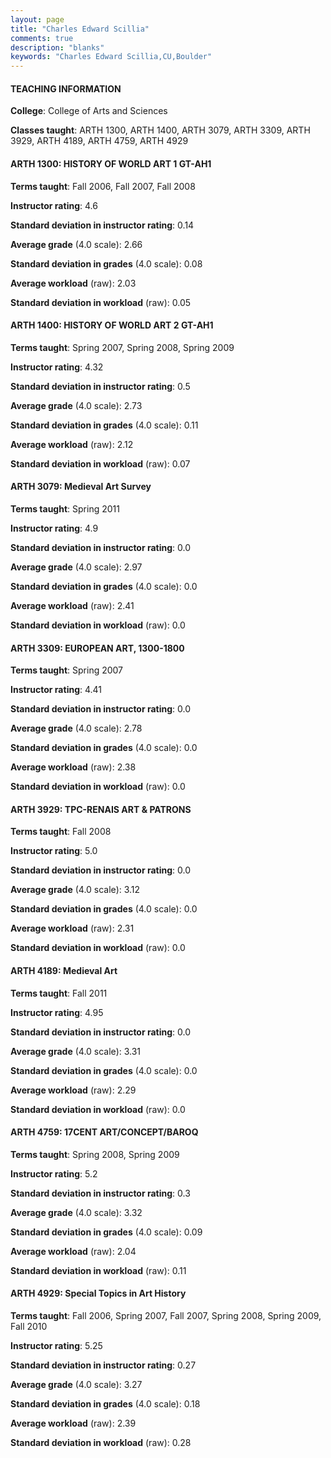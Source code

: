 ```yaml
---
layout: page
title: "Charles Edward Scillia" 
comments: true
description: "blanks"
keywords: "Charles Edward Scillia,CU,Boulder"
---
```

<head>
<script src="https://ajax.googleapis.com/ajax/libs/jquery/2.1.3/jquery.min.js"></script>
<script src="https://dl.dropboxusercontent.com/s/pc42nxpaw1ea4o9/highcharts.js?dl=0"></script>
<!-- <script src="../assets/js/highcharts.js"></script> -->
<style type="text/css">@font-face {
	font-family: "Bebas Neue";
	src: url(https://www.filehosting.org/file/details/544349/BebasNeue Regular.otf) format("opentype");
	}
	h1.Bebas { 
		font-family: "Bebas Neue", Verdana, Tahoma;
	}
</style>
</head>
	   
#### TEACHING INFORMATION

**College**: College of Arts and Sciences

**Classes taught**: ARTH 1300, ARTH 1400, ARTH 3079, ARTH 3309, ARTH 3929, ARTH 4189, ARTH 4759, ARTH 4929

#### ARTH 1300: HISTORY OF WORLD ART 1 GT-AH1

**Terms taught**: Fall 2006, Fall 2007, Fall 2008

**Instructor rating**: 4.6

**Standard deviation in instructor rating**: 0.14

**Average grade** (4.0 scale): 2.66

**Standard deviation in grades** (4.0 scale): 0.08

**Average workload** (raw): 2.03

**Standard deviation in workload** (raw): 0.05

#### ARTH 1400: HISTORY OF WORLD ART 2 GT-AH1

**Terms taught**: Spring 2007, Spring 2008, Spring 2009

**Instructor rating**: 4.32

**Standard deviation in instructor rating**: 0.5

**Average grade** (4.0 scale): 2.73

**Standard deviation in grades** (4.0 scale): 0.11

**Average workload** (raw): 2.12

**Standard deviation in workload** (raw): 0.07

#### ARTH 3079: Medieval Art Survey

**Terms taught**: Spring 2011

**Instructor rating**: 4.9

**Standard deviation in instructor rating**: 0.0

**Average grade** (4.0 scale): 2.97

**Standard deviation in grades** (4.0 scale): 0.0

**Average workload** (raw): 2.41

**Standard deviation in workload** (raw): 0.0

#### ARTH 3309: EUROPEAN ART, 1300-1800

**Terms taught**: Spring 2007

**Instructor rating**: 4.41

**Standard deviation in instructor rating**: 0.0

**Average grade** (4.0 scale): 2.78

**Standard deviation in grades** (4.0 scale): 0.0

**Average workload** (raw): 2.38

**Standard deviation in workload** (raw): 0.0

#### ARTH 3929: TPC-RENAIS ART & PATRONS

**Terms taught**: Fall 2008

**Instructor rating**: 5.0

**Standard deviation in instructor rating**: 0.0

**Average grade** (4.0 scale): 3.12

**Standard deviation in grades** (4.0 scale): 0.0

**Average workload** (raw): 2.31

**Standard deviation in workload** (raw): 0.0

#### ARTH 4189: Medieval Art

**Terms taught**: Fall 2011

**Instructor rating**: 4.95

**Standard deviation in instructor rating**: 0.0

**Average grade** (4.0 scale): 3.31

**Standard deviation in grades** (4.0 scale): 0.0

**Average workload** (raw): 2.29

**Standard deviation in workload** (raw): 0.0

#### ARTH 4759: 17CENT ART/CONCEPT/BAROQ

**Terms taught**: Spring 2008, Spring 2009

**Instructor rating**: 5.2

**Standard deviation in instructor rating**: 0.3

**Average grade** (4.0 scale): 3.32

**Standard deviation in grades** (4.0 scale): 0.09

**Average workload** (raw): 2.04

**Standard deviation in workload** (raw): 0.11

#### ARTH 4929: Special Topics in Art History

**Terms taught**: Fall 2006, Spring 2007, Fall 2007, Spring 2008, Spring 2009, Fall 2010

**Instructor rating**: 5.25

**Standard deviation in instructor rating**: 0.27

**Average grade** (4.0 scale): 3.27

**Standard deviation in grades** (4.0 scale): 0.18

**Average workload** (raw): 2.39

**Standard deviation in workload** (raw): 0.28

